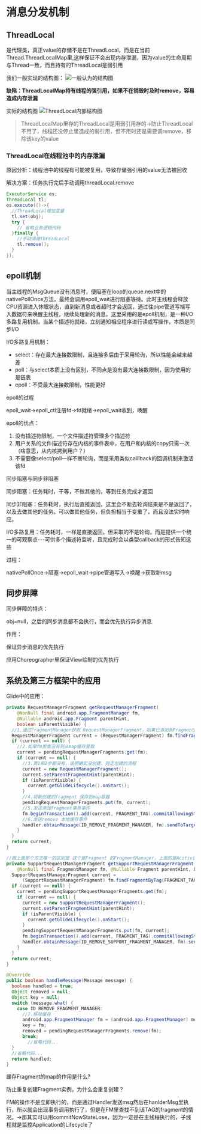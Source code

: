 # 消息分发机制

## ThreadLocal

是代理类，真正value的存储不是在ThreadLocal，而是在当前Thread.ThreadLocalMap里,这样保证不会出现内存泄漏，因为value的生命周期与Thread一致，而且持有的ThreadLocal是弱引用

我们一般实现的结构图：
![一般认为的结构图](https://static001.geekbang.org/resource/image/6a/34/6a93910f748ebc5b984ae7ac67283034.png)

**缺陷：ThreadLocalMap持有线程的强引用，如果不在销毁时及时remove，容易造成内存泄漏**

实际的结构图
![ThreadLocal内部结构图](https://static001.geekbang.org/resource/image/3c/02/3cb0a8f15104848dec63eab269bac302.png)

> ThreadLocalMap里存的ThreadLocal是用弱引用存的->防止ThreadLocal不用了，线程还没停止里造成的弱引用，但不用时还是需要调remove，移除该key的value

### ThreadLocal在线程池中的内存泄漏

原因分析：线程池中的线程有可能被复用，导致存储强引用的value无法被回收

解决方案：任务执行完后手动调用threadLocal.remove

```java
ExecutorService es;
ThreadLocal tl;
es.execute(()->{
  //ThreadLocal增加变量
  tl.set(obj);
  try {
    // 省略业务逻辑代码
  }finally {
    //手动清理ThreadLocal 
    tl.remove();
  }
});
```

## epoll机制

当主线程的MsgQueue没有消息时，便阻塞在loop的queue.next中的nativePollOnce方法，最终会调用epoll_wait进行阻塞等待。此时主线程会释放CPU资源进入休眠状态，直到新消息或者超时才会返回，通过往pipe管道写端写入数据符来唤醒主线程，继续处理新的消息。这里采用的是epoll机制，是一种I/O多路复用机制，当某个描述符就绪，立刻通知相应程序进行读或写操作，本质是同步I/O

I/O多路复用机制：

- select：存在最大连接数限制，且连接多后由于采用轮询，所以性能会越来越差
- poll：与select本质上没有区别，不同点是没有最大连接数限制，因为使用的是链表
- epoll：不受最大连接数限制，性能更好

epoll的过程

epoll_wait->epoll_ctl注册fd->fd就绪->epoll_wait收到，唤醒


epoll的优点：

1. 没有描述符限制，一个文件描述符管理多个描述符
2. 用户关系的文件描述符存在内核的事件表中，在用户和内核的copy只需一次（啥意思，从内核拷到用户？）
3. 不需要像select/poll一样不断轮询，而是采用类似calllback的回调机制来激活该fd

同步阻塞与同步非阻塞

同步阻塞：任务耗时，干等，不做其他的，等到任务完成才返回

同步非阻塞：任务耗时，执行后直接返回，这里会不断去轮询结果是不是返回了，以及去做其他的任务。可以做其他任务，但负担相当于变重了，而且没法实时响应。

I/O多路复用：任务耗时，一样是直接返回，但采取的不是轮询，而是提供一个统一的可观察点---可供多个描述符监听，且完成时会以类型callback的形式告知这些

过程：

nativePollOnce->阻塞->epoll_wait->pipe管道写入->唤醒->获取新msg

## 同步屏障

同步屏障的特点：

obj=null，之后的同步消息都不会执行，而会优先执行异步消息

作用：

保证异步消息的优先执行

应用Choreographer里保证View绘制的优先执行

## 系统及第三方框架中的应用

Glide中的应用：

```java
private RequestManagerFragment getRequestManagerFragment(
    @NonNull final android.app.FragmentManager fm,
    @Nullable android.app.Fragment parentHint,
    boolean isParentVisible) {
  //1.通过FragmentManager获取 RequestManagerFragment，如果已添加到FragmentManager则返回实例，否则为空
  RequestManagerFragment current = (RequestManagerFragment) fm.findFragmentByTag(FRAGMENT_TAG);
  if (current == null) {
    //2.如果fm里面没有则从map缓存里取
    current = pendingRequestManagerFragments.get(fm);
    if (current == null) {
      //3.第1和2步都没有，说明确实没创建，则走创建的流程
      current = new RequestManagerFragment();
      current.setParentFragmentHint(parentHint);
      if (isParentVisible) {
        current.getGlideLifecycle().onStart();
      }
      //4.将新创建的fragment 保存到map容器
      pendingRequestManagerFragments.put(fm, current);
      //5.发送添加fragment事务事件
      fm.beginTransaction().add(current, FRAGMENT_TAG).commitAllowingStateLoss();
      //6.发送remove 本地缓存事件
      handler.obtainMessage(ID_REMOVE_FRAGMENT_MANAGER, fm).sendToTarget();
    }
  }
  return current;
}

//跟上面那个方法唯一的区别是 这个是Fragment 的FragmentManager，上面的是Acitivity 的FragmentManager
private SupportRequestManagerFragment getSupportRequestManagerFragment(
    @NonNull final FragmentManager fm, @Nullable Fragment parentHint, boolean isParentVisible) {
  SupportRequestManagerFragment current =
      (SupportRequestManagerFragment) fm.findFragmentByTag(FRAGMENT_TAG);
  if (current == null) {
    current = pendingSupportRequestManagerFragments.get(fm);
    if (current == null) {
      current = new SupportRequestManagerFragment();
      current.setParentFragmentHint(parentHint);
      if (isParentVisible) {
        current.getGlideLifecycle().onStart();
      }
      pendingSupportRequestManagerFragments.put(fm, current);
      fm.beginTransaction().add(current, FRAGMENT_TAG).commitAllowingStateLoss();
      handler.obtainMessage(ID_REMOVE_SUPPORT_FRAGMENT_MANAGER, fm).sendToTarget();
    }
  }
  return current;
}

@Override
public boolean handleMessage(Message message) {
  boolean handled = true;
  Object removed = null;
  Object key = null;
  switch (message.what) {
    case ID_REMOVE_FRAGMENT_MANAGER:
      //7.移除缓存
      android.app.FragmentManager fm = (android.app.FragmentManager) message.obj;
      key = fm;
      removed = pendingRequestManagerFragments.remove(fm);
      break;
  		//省略代码...
  }
  //省略代码...
  return handled;
}

```

缓存Fragment的map的作用是什么?

防止重复创建Fragment实例，为什么会重复创建？

FM的操作不是立即执行的，而是通过Handler发送msg然后在hanlderMsg里执行，所以就会出现事务调用执行了，但是在FM里查找不到该TAG的fragment的情况。->那其实可以用commitNowStateLose，因为一定是在主线程执行的，子线程就是监控Application的Lifecycle了